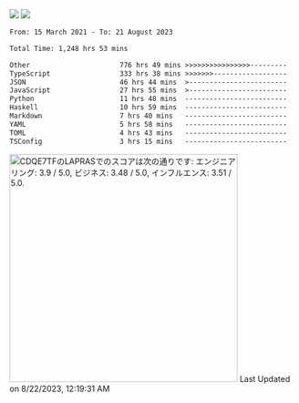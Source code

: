 <div>
  <img src="https://github-readme-stats.vercel.app/api?username=naporin0624&count_private=true&show_icons=true" />
  <img src="https://github-readme-stats.vercel.app/api/top-langs/?username=naporin0624&layout=compact&hide=css" />
  <!--START_SECTION:waka-->

```txt
From: 15 March 2021 - To: 21 August 2023

Total Time: 1,248 hrs 53 mins

Other                      776 hrs 49 mins >>>>>>>>>>>>>>>>---------   62.20 %
TypeScript                 333 hrs 38 mins >>>>>>>------------------   26.71 %
JSON                       46 hrs 44 mins  >------------------------   03.74 %
JavaScript                 27 hrs 55 mins  >------------------------   02.24 %
Python                     11 hrs 48 mins  -------------------------   00.95 %
Haskell                    10 hrs 59 mins  -------------------------   00.88 %
Markdown                   7 hrs 40 mins   -------------------------   00.61 %
YAML                       5 hrs 58 mins   -------------------------   00.48 %
TOML                       4 hrs 43 mins   -------------------------   00.38 %
TSConfig                   3 hrs 15 mins   -------------------------   00.26 %
```

<!--END_SECTION:waka-->
  
  <!--START_SECTION:lapras-card-->
<p ><a href="https://lapras.com/public/CDQE7TF" target="_blank" rel="noopener noreferrer"><img alt="CDQE7TFのLAPRASでのスコアは次の通りです: エンジニアリング: 3.9 / 5.0, ビジネス: 3.48 / 5.0, インフルエンス: 3.51 / 5.0." src="https://lapras-card-generator.vercel.app/api/svg?e=3.9&b=3.48&i=3.51&b1=%23232323&b2=%236d6d6d&i1=%23212121&i2=%23818181&l=ja" width="400" ></a>  
Last Updated on 8/22/2023, 12:19:31 AM</p>
<!--END_SECTION:lapras-card-->
</div>
